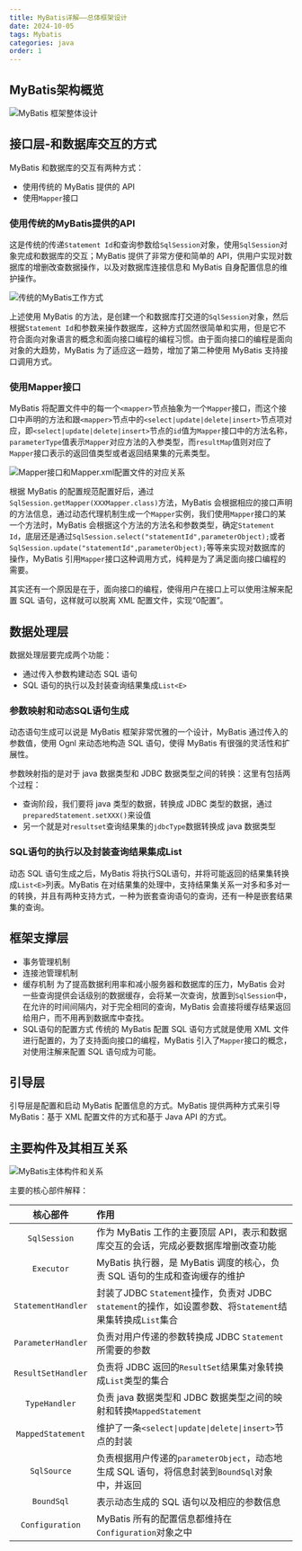 ```yaml
---
title: MyBatis详解——总体框架设计
date: 2024-10-05
tags: Mybatis
categories: java
order: 1
---
```




## MyBatis架构概览

![MyBatis 框架整体设计](MyBatis详解—总体框架设计/mybatis-y-arch-1.png)

## 接口层-和数据库交互的方式
MyBatis 和数据库的交互有两种方式：
* 使用传统的 MyBatis 提供的 API
* 使用`Mapper`接口

### 使用传统的MyBatis提供的API
这是传统的传递`Statement Id`和查询参数给`SqlSession`对象，使用`SqlSession`对象完成和数据库的交互；MyBatis 提供了非常方便和简单的 API，供用户实现对数据库的增删改查数据操作，以及对数据库连接信息和 MyBatis 自身配置信息的维护操作。

![传统的MyBatis工作方式](MyBatis详解—总体框架设计/mybatis-y-arch-2.png)

上述使用 MyBatis 的方法，是创建一个和数据库打交道的`SqlSession`对象，然后根据`Statement Id`和参数来操作数据库，这种方式固然很简单和实用，但是它不符合面向对象语言的概念和面向接口编程的编程习惯。由于面向接口的编程是面向对象的大趋势，MyBatis 为了适应这一趋势，增加了第二种使用 MyBatis 支持接口调用方式。
### 使用Mapper接口
MyBatis 将配置文件中的每一个`<mapper>`节点抽象为一个`Mapper`接口，而这个接口中声明的方法和跟`<mapper>`节点中的`<select|update|delete|insert>`节点项对应，即`<select|update|delete|insert>`节点的`id`值为`Mapper`接口中的方法名称，`parameterType`值表示`Mapper`对应方法的入参类型，而`resultMap`值则对应了`Mapper`接口表示的返回值类型或者返回结果集的元素类型。

![Mapper接口和Mapper.xml配置文件的对应关系](MyBatis详解—总体框架设计/mybatis-y-arch-3.png)

根据 MyBatis 的配置规范配置好后，通过`SqlSession.getMapper(XXXMapper.class)`方法，MyBatis 会根据相应的接口声明的方法信息，通过动态代理机制生成一个`Mapper`实例，我们使用`Mapper`接口的某一个方法时，MyBatis 会根据这个方法的方法名和参数类型，确定`Statement Id`，底层还是通过`SqlSession.select("statementId",parameterObject);`或者`SqlSession.update("statementId",parameterObject);`等等来实现对数据库的操作，MyBatis 引用`Mapper`接口这种调用方式，纯粹是为了满足面向接口编程的需要。

其实还有一个原因是在于，面向接口的编程，使得用户在接口上可以使用注解来配置 SQL 语句，这样就可以脱离 XML 配置文件，实现“0配置”。
## 数据处理层
数据处理层要完成两个功能：
* 通过传入参数构建动态 SQL 语句
* SQL 语句的执行以及封装查询结果集成`List<E>`

### 参数映射和动态SQL语句生成
动态语句生成可以说是 MyBatis 框架非常优雅的一个设计，MyBatis 通过传入的参数值，使用 Ognl 来动态地构造 SQL 语句，使得 MyBatis 有很强的灵活性和扩展性。

参数映射指的是对于 java 数据类型和 JDBC 数据类型之间的转换：这里有包括两个过程：
* 查询阶段，我们要将 java 类型的数据，转换成 JDBC 类型的数据，通过`preparedStatement.setXXX()`来设值
* 另一个就是对`resultset`查询结果集的`jdbcType`数据转换成 java 数据类型

### SQL语句的执行以及封装查询结果集成List
动态 SQL 语句生成之后，MyBatis 将执行SQL语句，并将可能返回的结果集转换成`List<E>`列表。MyBatis 在对结果集的处理中，支持结果集关系一对多和多对一的转换，并且有两种支持方式，一种为嵌套查询语句的查询，还有一种是嵌套结果集的查询。
## 框架支撑层
* 事务管理机制
* 连接池管理机制
* 缓存机制
	为了提高数据利用率和减小服务器和数据库的压力，MyBatis 会对一些查询提供会话级别的数据缓存，会将某一次查询，放置到`SqlSession`中，在允许的时间间隔内，对于完全相同的查询，MyBatis 会直接将缓存结果返回给用户，而不用再到数据库中查找。
* SQL语句的配置方式
	传统的 MyBatis 配置 SQL 语句方式就是使用 XML 文件进行配置的，为了支持面向接口的编程，MyBatis 引入了`Mapper`接口的概念，对使用注解来配置 SQL 语句成为可能。

## 引导层
引导层是配置和启动 MyBatis 配置信息的方式。MyBatis 提供两种方式来引导 MyBatis：基于 XML 配置文件的方式和基于 Java API 的方式。
## 主要构件及其相互关系

![MyBatis主体构件和关系](MyBatis详解—总体框架设计/mybatis-y-arch-4.png)

主要的核心部件解释：

|        核心部件        | 作用                                                                            |
|:------------------:|:------------------------------------------------------------------------------|
|    `SqlSession`    | 作为 MyBatis 工作的主要顶层 API，表示和数据库交互的会话，完成必要数据库增删改查功能                              |
|     `Executor`     | MyBatis 执行器，是 MyBatis 调度的核心，负责 SQL 语句的生成和查询缓存的维护                              |
| `StatementHandler` | 封装了JDBC `Statement`操作，负责对 JDBC `statement`的操作，如设置参数、将`Statement`结果集转换成`List`集合 |
| `ParameterHandler` | 负责对用户传递的参数转换成 JDBC `Statement`所需要的参数                                          |
| `ResultSetHandler` | 负责将 JDBC 返回的`ResultSet`结果集对象转换成`List`类型的集合                                    |
|   `TypeHandler`    | 负责 java 数据类型和 JDBC 数据类型之间的映射和转换`MappedStatement`                              |  
| `MappedStatement`  | 维护了一条`<select\|update\|delete\|insert>`节点的封装                                  |
|    `SqlSource`     | 负责根据用户传递的`parameterObject`，动态地生成 SQL 语句，将信息封装到`BoundSql`对象中，并返回               |
|     `BoundSql`     | 表示动态生成的 SQL 语句以及相应的参数信息                                                       |
|  `Configuration`   | MyBatis 所有的配置信息都维持在`Configuration`对象之中                                        |

